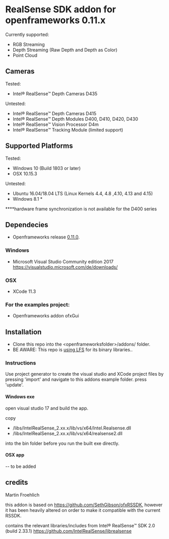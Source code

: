 # RealSense SDK addon for openframeworks 0.11.x

Currently supported:
* RGB Streaming
* Depth Streaming (Raw Depth and Depth as Color)
* Point Cloud

## Cameras

Tested:
* Intel® RealSense™ Depth Cameras D435

Untested:
* Intel® RealSense™ Depth Cameras D415
* Intel® RealSense™ Depth Modules D400, D410, D420, D430
* Intel® RealSense™ Vision Processor D4m
* Intel® RealSense™ Tracking Module (limited support)

## Supported Platforms

Tested:
* Windows 10 (Build 1803 or later)
* OSX 10.15.3

Untested:
* Ubuntu 16.04/18.04 LTS (Linux Kernels 4.4, 4.8 ,4.10, 4.13 and 4.15)
* Windows 8.1 *

****hardware frame synchronization is not available for the D400 series

## Dependecies

* Openframeworks release [0.11.0](http://openframeworks.cc/download).

### Windows
* Microsoft Visual Studio Community edition 2017 https://visualstudio.microsoft.com/de/downloads/

### OSX
* XCode 11.3

### For the examples project:
* Openframeworks addon ofxGui


## Installation

* Clone this repo into the \<openframeworksfolder>/addons/ folder.
* BE AWARE: This repo is [using LFS](https://www.atlassian.com/git/tutorials/git-lfs) for its binary libraries..

### Instructions

Use project generator to create the visual studio and XCode project files by pressing 'import' and navigate to this addons example folder. press 'update'.

#### Windows exe

open visual studio 17 and build the app.

copy

* /libs/IntelRealSense_2.xx.x/lib/vs/x64/Intel.Realsense.dll
* /libs/IntelRealSense_2.xx.x/lib/vs/x64/realsense2.dll

into the bin folder before you run the built exe directly.

#### OSX app

-- to be added

## credits

Martin Froehlich

this addon is based on https://github.com/SethGibson/ofxRSSDK, however it has been heavily altered on order to make it compatible with the current RSSDK.

contains the relevant libraries/includes from Intel® RealSense™ SDK 2.0 (build 2.33.1) https://github.com/IntelRealSense/librealsense
